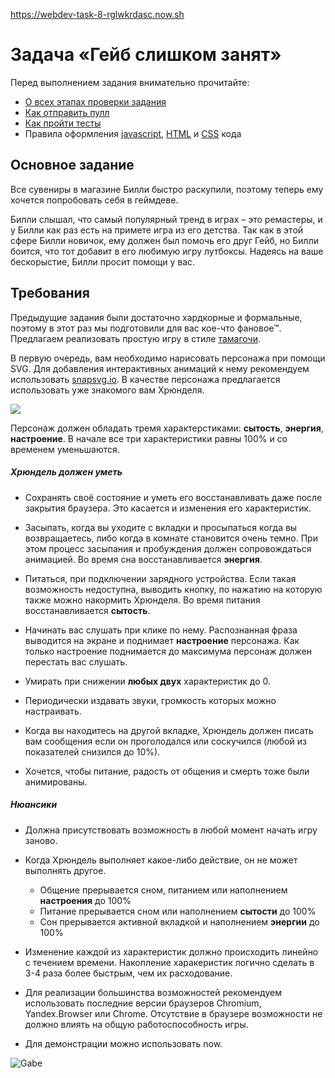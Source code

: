 ﻿https://webdev-task-8-rglwkrdasc.now.sh

# Задача «Гейб слишком занят»

Перед выполнением задания внимательно прочитайте:

- [О всех этапах проверки задания](https://github.com/urfu-2017/guides/blob/master/workflow/overall.md)
- [Как отправить пулл](https://github.com/urfu-2017/guides/blob/master/workflow/pull.md)
- [Как пройти тесты](https://github.com/urfu-2017/guides/blob/master/workflow/test.md)
- Правила оформления [javascript](https://github.com/urfu-2017/guides/blob/master/codestyle/js.md), [HTML](https://github.com/urfu-2017/guides/blob/master/codestyle/html.md) и [CSS](https://github.com/urfu-2017/guides/blob/master/codestyle/css.md) кода

## Основное задание

Все сувениры в магазине Билли быстро раскупили, поэтому теперь ему хочется попробовать себя в геймдеве.

Билли слышал, что самый популярный тренд в играх – это ремастеры, и у Билли как раз есть на примете игра из его детства.
Так как в этой сфере Билли новичок, ему должен был помочь его друг Гейб, но Билли боится, что тот добавит в его любимую игру лутбоксы. Надеясь на ваше бескорыстие, Билли просит помощи у вас.

## Требования

Предыдущие задания были достаточно хардкорные и формальные, поэтому в этот раз мы подготовили
для вас кое-что фановое™. Предлагаем реализовать простую игру в стиле [тамагочи](https://ru.wikipedia.org/wiki/%D0%A2%D0%B0%D0%BC%D0%B0%D0%B3%D0%BE%D1%87%D0%B8).

В первую очередь, вам необходимо нарисовать персонажа при помощи SVG.
Для добавления интерактивных анимаций к нему рекомендуем использовать
[snapsvg.io](http://snapsvg.io/).
В качестве персонажа предлагается использовать уже знакомого вам Хрюнделя.

![](https://cloud.githubusercontent.com/assets/4534405/14706865/b8d57320-07da-11e6-9205-8dc4e838b8de.png)

Персонаж должен обладать тремя характерстиками: **сытость**, **энергия**, **настроение**.
В начале все три характеристики равны 100% и со временем уменьшаются.

##### Хрюндель должен уметь

- Сохранять своё состояние и уметь его восстанавливать
  даже после закрытия браузера. Это касается и изменения его характеристик.

- Засыпать, когда вы уходите с вкладки и просыпаться когда вы возвращаетесь,
  либо когда в комнате становится очень темно.
  При этом процесс засыпания и пробуждения должен сопровождаться анимацией.
  Во время сна восстанавливается **энергия**.

- Питаться, при подключении зарядного устройства. Если такая возможность недоступна,
  выводить кнопку, по нажатию на которую также можно накормить Хрюнделя.
  Во время питания восстанавливается **сытость**.

- Начинать вас слушать при клике по нему. Распознанная фраза выводится на экране
  и поднимает **настроение** персонажа. Как только настроение поднимается до максимума
  персонаж должен перестать вас слушать.

- Умирать при снижении **любых двух** характеристик до 0.

- Периодически издавать звуки, громкость которых можно настраивать.

- Когда вы находитесь на другой вкладке, Хрюндель должен писать вам сообщения
  если он проголодался или соскучился (любой из показателей снизился до 10%).

- Хочется, чтобы питание, радость от общения и смерть тоже были анимированы.

##### Нюансики

- Должна присутствовать возможность в любой момент начать игру заново.

- Когда Хрюндель выполняет какое-либо действие, он не может выполнять другое.
  - Общение прерывается сном, питанием или наполнением **настроения** до 100%
  - Питание прерывается сном или наполнением **сытости** до 100%
  - Сон прерывается активной вкладкой и наполнением **энергии** до 100%

- Изменение каждой из характеристик должно происходить линейно с течением времени.
  Накопление харакеристик логично сделать в 3-4 раза более быстрым, чем их расходование.

- Для реализации большинства возможностей рекомендуем использовать последние версии
  браузеров Chromium, Yandex.Browser или Chrome. Отсутствие в браузере возможности
  не должно влиять на общую работоспособность игры.

- Для демонстрации можно использовать now.

![Gabe](https://user-images.githubusercontent.com/8963033/39253521-8183d8ec-48c1-11e8-9b58-664f0f126078.png)
